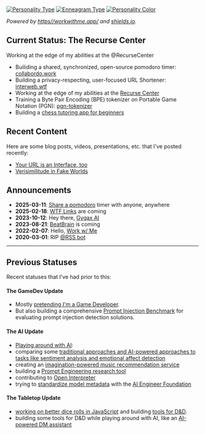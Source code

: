 [![Personality Type](https://img.shields.io/endpoint?url=https%3A%2F%2Fworkwithme.app%2Fapi%2Fbadges%2Fconfig%2Fericrallen%2Fpersonality)](https://workwithme.app/ericrallen/) [![Enneagram Type](https://img.shields.io/endpoint?url=https%3A%2F%2Fworkwithme.app%2Fapi%2Fbadges%2Fconfig%2Fericrallen%2Fenneagram)](https://workwithme.app/ericrallen/)
[![Personality Color](https://img.shields.io/endpoint?url=https%3A%2F%2Fworkwithme.app%2Fapi%2Fbadges%2Fconfig%2Fericrallen%2Fcolor)](https://workwithme.app/ericrallen/)

_Powered by [https//workwithme.app/](https://workwithme.app/ericrallen) and [shields.io](https://shields.io/endpoint/)._

## Current Status: The Recurse Center

Working at the edge of my abilities at the @RecurseCenter

- Builiding a shared, synchronized, open-source pomodoro timer: [collabordo.work](https://github.com/InterwebAlchemy/collabodoro)
- Building a privacy-respecting, user-focused URL Shortener: [interweb.wtf](https://github.com/InterwebAlchemy/interweb.wtf)
- Working at the edge of my abilities at the [Recurse Center](https://www.recurse.com/scout/click?t=1b9ee5f39bb35af1073bda78cf4cabdf)
- Training a Byte Pair Encoding (BPE) tokenizer on Portable Game Notation (PGN): [pgn-tokenizer](https://github.com/DVDAGames/pgn-tokenizer)
- Building a [chess tutoring app for beginners](https://github.com/DVDAGames/chess-tutor)

## Recent Content

Here are some blog posts, videos, presentations, etc. that I've posted recently:

- [Your URL is an Interface, too](https://interwebalchemy.com/posts/url-bar-as-interface/)
- [Verisimilitude in Fake Worlds](https://dvdagames.com/posts/coding-verisimilitude/)

## Announcements
- **2025-03-11**: [Share a pomodoro](https://collabodoro.work/) timer with anyone, anywhere
- **2025-02-18**: [WTF Links](https://www.interweb.wtf/) are coming
- **2023-10-12**: Hey there, [Gygax AI](https://github.com/DVDAGames/local-tabletop-ai-demo)
- **2023-08-21**: [BeatBrain](https://github.com/interwebAlchemy/beat-brain) is coming
- **2022-02-07**: Hello, [Work w/ Me](https://github.com/InterwebAlchemy/work-with-me/)
- **2020-03-01**: RIP [@RSS bot](https://github.com/InterwebAlchemy/scrape-rss-bot/)

---

## Previous Statuses

Recent statuses that I've had prior to this:

#### The GameDev Update
- Mostly [pretending I'm a Game Developer](https://dvdagames.com/posts/hello-world/).
- But also building a comprehensive [Prompt Injection Benchmark](https://github.com/lakeraai/pint-benchmark) for evaluating prompt injection detection solutions.

#### The AI Update
- [Playing around with AI](https://hackernoon.com/ai-prompts-are-the-incantations-that-make-chatgpt-do-magical-things):
- comparing some [traditional approaches and AI-powered approaches to tasks like sentiment analysis and emotional affect detection](https://github.com/ericrallen/sentiment-analysis-notebook)
- creating an [imagination-powered music recommendation service](https://github.com/InterwebAlchemy/beat-brain)
- building a [Prompt Engineering research tool](https://github.com/InterwebAlchemy/obsidian-ai-research-assistant)
- contributing to [Open Interpreter](https://github.com/KillianLucas/open-interpreter)
- trying to [standardize model metadata](https://github.com/InterwebAlchemy/model-metadata-central) with the [AI Engineer Foundation](https://github.com/AI-Engineer-Foundation/)

#### The Tabletop Update
- [working on better dice rolls in JavaScript](https://github.com/DVDAGames/js-die-roller) and building [tools for D&D](https://github.com/DVDAGames/react-hex-flower-engine).
- building some tools for D&D while playing around with AI, like an [AI-powered DM assistant](https://github.com/DVDAGames/local-tabletop-ai-demo)
